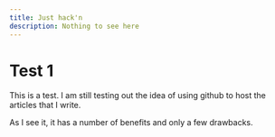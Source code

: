 ```yaml
---
title: Just hack'n
description: Nothing to see here
---
```


# Test 1

This is a test. I am still testing out the idea of using github to host
the articles that I write.

As I see it, it has a number of benefits and only a few drawbacks.
